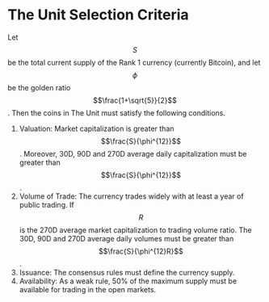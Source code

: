 # The Unit Selection Criteria

Let $$S$$ be the total current supply of the Rank 1 currency (currently Bitcoin), and let $$\phi$$ be the golden ratio $$\frac{1+\sqrt{5}}{2}$$. Then the coins in The Unit must satisfy the following conditions.

1. Valuation: Market capitalization is greater than $$\frac{S}{\phi^{12}}$$. Moreover, 30D, 90D and 270D average daily capitalization must be greater than $$\frac{S}{\phi^{12}}$$.
2. Volume of Trade: The currency trades widely with at least a year of public trading. If $$R$$ is the 270D average market capitalization to trading volume ratio. The 30D, 90D and 270D average daily volumes must be greater than $$\frac{S}{\phi^{12}R}$$.
3. Issuance: The consensus rules must define the currency supply.
4. Availability: As a weak rule, 50% of the maximum supply must be available for trading in the open markets.


